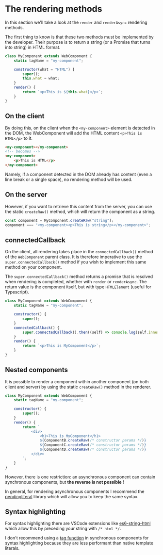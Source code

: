# The rendering methods

In this section we'll take a look at the `render` and `renderAsync` rendering methods.

The first thing to know is that these two methods must be implemented by the developer. Their purpose is to return a string (or a Promise that turns into string) in HTML format.

```js
class MyComponent extends WebComponent {
    static tagName = "my-component";

    constructor(what = "HTML") {
        super();
        this.what = what;
    }
    render() {
        return `<p>This is ${this.what}</p>`;
    }
}
```

## On the client

By doing this, on the client when the `<my-component>` element is detected in the DOM, the WebComponent will add the HTML content `<p>This is HTML</p>` to it.

```html
<my-component></my-component>
<!-- becomes -->
<my-component>
    <p>This is HTML</p>
</my-component>
```

Namely, if a component detected in the DOM already has content (even a line break or a single space), no rendering method will be used.

## On the server

However, if you want to retrieve this content from the server, you can use the static `createRaw()` method, which will return the component as a string.

```js
const component = MyComponent.createRaw("string");
component === "<my-component><p>This is string</p></my-component>";
```

## connectedCallback

On the client, all rendering takes place in the `connectedCallback()` method of the `WebComponent` parent class. It is therefore imperative to use the `super.connectedCallback()` method if you wish to implement this same method on your component.

The `super.connectedCallback()` method returns a promise that is resolved when rendering is completed, whether with `render` or `renderAsync`. The return value is the component itself, but with type `HTMLElement` (useful for Typescript).

```js
class MyComponent extends WebComponent {
    static tagName = "my-component";

    constructor() {
        super();
    }
    connectedCallback() {
        super.connectedCallback().then((self) => console.log(self.innerHTML));
    }
    render() {
        return `<p>This is MyComponent</p>`;
    }
}
```

## Nested components

It is possible to render a component within another component (on both client and server) by using the static `createRaw()` method in the renderer.

```js
class MyComponent extends WebComponent {
    static tagName = "my-component";

    constructor() {
        super();
    }
    render() {
        return `
            <div>
                <h1>This is MyComponent</h1>
                ${ComponentB.createRaw(/* constructor params */)}
                ${ComponentC.createRaw(/* constructor params */)}
                ${ComponentD.createRaw(/* constructor params */)}
            </div>
        `;
    }
}
```

However, there is one restriction: an asynchronous component can contain synchronous components, but **the reverse is not possible** !

In general, for rendering asynchronous components I recommend the [pendingliteral](https://github.com/enzoaicardi/pendingliteral) library which will allow you to keep the same syntax.

## Syntax highlighting

For syntax highlighting there are VSCode extensions like [es6-string-html](https://marketplace.visualstudio.com/items?itemName=Tobermory.es6-string-html) which allow this by preceding your string with `/* html */`.

I don't recommend using a [tag function](https://developer.mozilla.org/en-US/docs/Web/JavaScript/Reference/Template_literals#tagged_templates) in synchronous components for syntax highlighting because they are less performant than native template literals.
